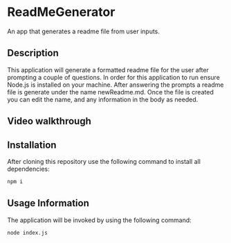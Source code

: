 # ReadMeGenerator
An app that generates a readme file from user inputs.

## Description
This application will generate a formatted readme file for the user after prompting a couple of questions. In order for this application to run ensure Node.js is installed on your machine. After answering the prompts a readme file is generate under the name newReadme.md. Once the file is created you can edit the name, and any information in the body as needed.

## Video walkthrough


## Installation

After cloning this repository use the following command to install all dependencies:
```bash
npm i
```

## Usage Information

The application will be invoked by using the following command:

```bash
node index.js
```
